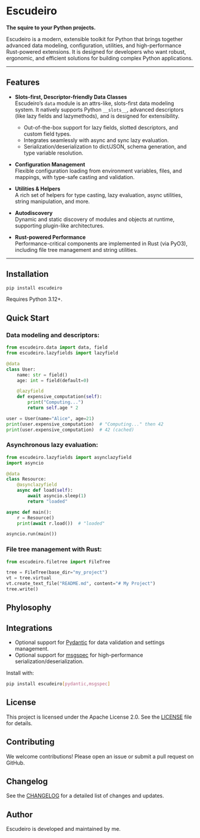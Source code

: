# Escudeiro

**The squire to your Python projects.**

Escudeiro is a modern, extensible toolkit for Python that brings together advanced data modeling, configuration, utilities, and high-performance Rust-powered extensions. It is designed for developers who want robust, ergonomic, and efficient solutions for building complex Python applications.

---

## Features

- **Slots-first, Descriptor-friendly Data Classes**  
  Escudeiro’s `data` module is an attrs-like, slots-first data modeling system. It natively supports Python `__slots__`, advanced descriptors (like lazy fields and lazymethods), and is designed for extensibility.  
  - Out-of-the-box support for lazy fields, slotted descriptors, and custom field types.
  - Integrates seamlessly with async and sync lazy evaluation.
  - Serialization/deserialization to dict/JSON, schema generation, and type variable resolution.

- **Configuration Management**  
  Flexible configuration loading from environment variables, files, and mappings, with type-safe casting and validation.

- **Utilities & Helpers**  
  A rich set of helpers for type casting, lazy evaluation, async utilities, string manipulation, and more.

- **Autodiscovery**  
  Dynamic and static discovery of modules and objects at runtime, supporting plugin-like architectures.

- **Rust-powered Performance**  
  Performance-critical components are implemented in Rust (via PyO3), including file tree management and string utilities.

---

## Installation

```bash
pip install escudeiro
```
Requires Python 3.12+.

## Quick Start

### Data modeling and descriptors:

```python
from escudeiro.data import data, field
from escudeiro.lazyfields import lazyfield

@data
class User:
    name: str = field()
    age: int = field(default=0)

    @lazyfield
    def expensive_computation(self):
        print("Computing...")
        return self.age * 2

user = User(name="Alice", age=21)
print(user.expensive_computation)  # "Computing..." then 42
print(user.expensive_computation)  # 42 (cached)
```

### Asynchronous lazy evaluation:

```python
from escudeiro.lazyfields import asynclazyfield
import asyncio

@data
class Resource:
    @asynclazyfield
    async def load(self):
        await asyncio.sleep(1)
        return "loaded"

async def main():
    r = Resource()
    print(await r.load())  # "loaded"

asyncio.run(main())
```

### File tree management with Rust:

```python
from escudeiro.filetree import FileTree

tree = FileTree(base_dir="my_project")
vt = tree.virtual
vt.create_text_file("README.md", content="# My Project")
tree.write()
```

## Phylosophy

<!-- TODO -->

## Integrations

- Optional support for [Pydantic](https://pydantic-docs.helpmanual.io/) for data validation and settings management.
- Optional support for [msgspec](https://msgspec.readthedocs.io/en/latest/) for high-performance serialization/deserialization.

Install with:

```bash
pip install escudeiro[pydantic,msgspec]
```

## License
This project is licensed under the Apache License 2.0. See the [LICENSE](LICENSE) file for details.

## Contributing
We welcome contributions! Please open an issue or submit a pull request on GitHub.

## Changelog
See the [CHANGELOG](CHANGELOG.md) for a detailed list of changes and updates.

## Author
Escudeiro is developed and maintained by me.